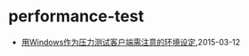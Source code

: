 # performance-test
* [用Windows作为压力测试客户端需注意的环境设定](/2015/2015-03-12-windows-config-for-pressure),2015-03-12

